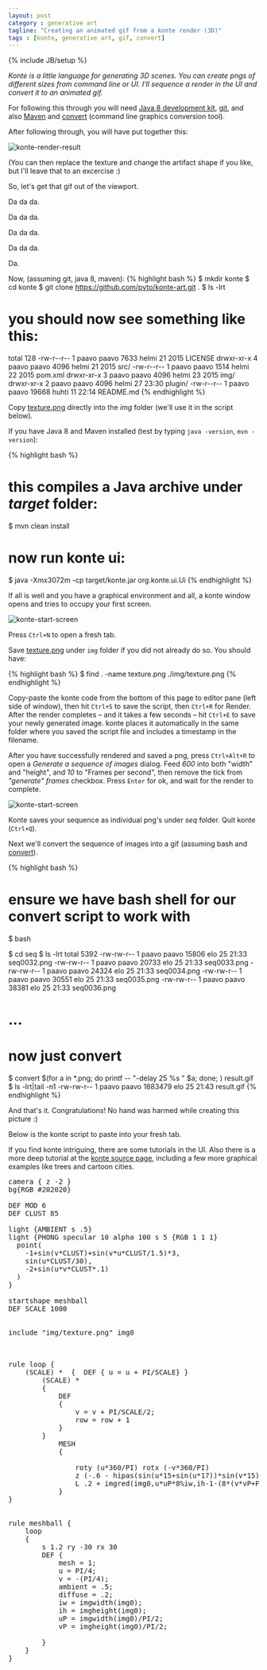 ```yaml
---
layout: post
category : generative art
tagline: "Creating an animated gif from a konte render (3D)"
tags : [konte, generative art, gif, convert]
---
```

{% include JB/setup %}

*Konte is a little language for generating 3D scenes.  You can create pngs of
different sizes from command line or UI.
I'll sequence a render in the UI and convert it to an animated gif.*

For following this through you will need [Java 8 development kit](http://www.oracle.com/technetwork/java/javase/downloads/jdk8-downloads-2133151.html),
[git](https://git-scm.com/), and
also [Maven](https://maven.apache.org/install.html) and [convert](http://www.imagemagick.org/script/convert.php)
(command line graphics conversion tool).


After following through, you will have put together this:

![konte-render-result](/assets/img/animated-gif-from-konte-render/konte-render-result.gif)

(You can then replace the texture and change the artifact shape if you like,
  but I'll leave that to an excercise :)

So, let's get that gif out of the viewport.

Da da da.

Da da da.

Da da da.

Da da da.

Da.

Now, (assuming git, java 8, maven):
{% highlight bash %}
$ mkdir konte
$ cd konte
$ git clone https://github.com/pvto/konte-art.git .
$ ls -lrt
# you should now see something like this:
total 128
-rw-r--r-- 1 paavo paavo  7633 helmi 21  2015 LICENSE
drwxr-xr-x 4 paavo paavo  4096 helmi 21  2015 src/
-rw-r--r-- 1 paavo paavo  1514 helmi 22  2015 pom.xml
drwxr-xr-x 3 paavo paavo  4096 helmi 23  2015 img/
drwxr-xr-x 2 paavo paavo  4096 helmi 27 23:30 plugin/
-rw-r--r-- 1 paavo paavo 19668 huhti 11 22:14 README.md
{% endhighlight %}

Copy [texture.png](/assets/img/animated-gif-from-konte-render/texture.png) directly into the *img* folder
(we'll use it in the script below).

If you have Java 8 and Maven installed (test by typing ```java -version```,
```mvn -version```):

{% highlight bash %}
# this compiles a Java archive under *target* folder:
$ mvn clean install
# now run konte ui:
$  java -Xmx3072m -cp target/konte.jar org.konte.ui.Ui
{% endhighlight %}

If all is well and you have a graphical environment and all, a konte window
opens and tries to occupy your first screen.

![konte-start-screen](/assets/img/animated-gif-from-konte-render/konte-screenshot-A.png)

Press ```Ctrl+N``` to open a fresh tab.

Save [texture.png](/assets/img/animated-gif-from-konte-render/texture.png)
under ```img``` folder if you did not already do so.  You should have:

{% highlight bash %}
$ find . -name texture.png
./img/texture.png
{% endhighlight %}

Copy-paste the konte code from the bottom of this page to editor pane (left side of window),
then hit ```Ctrl+S``` to save the script, then ```Ctrl+R``` for Render.
After the render completes – and it takes a few seconds –
hit ```Ctrl+E``` to save your newly generated image.  konte places it automatically in the
same folder where you saved the script file and includes a timestamp in the filename.

After you have successfully rendered and saved a png, press ```Ctrl+Alt+R```
to open a *Generate a sequence of images* dialog. Feed *600* into both "width" and "height",
and *10* to "Frames per second", then remove the tick from *"generate" frames* checkbox.
Press ```Enter``` for ok, and wait for the render to complete.

![konte-start-screen](/assets/img/animated-gif-from-konte-render/konte-screenshot-B.png)

Konte saves your sequence as individual png's under *seq* folder.  Quit konte (```Ctrl+Q```).

Next we'll convert the sequence of images into a gif (assuming bash and [convert](http://www.imagemagick.org/script/convert.php)).

{% highlight bash %}
# ensure we have bash shell for our convert script to work with
$ bash

$ cd seq
$ ls -lrt
total 5392
-rw-rw-r-- 1 paavo paavo   15806 elo   25 21:33 seq0032.png
-rw-rw-r-- 1 paavo paavo   20733 elo   25 21:33 seq0033.png
-rw-rw-r-- 1 paavo paavo   24324 elo   25 21:33 seq0034.png
-rw-rw-r-- 1 paavo paavo   30551 elo   25 21:33 seq0035.png
-rw-rw-r-- 1 paavo paavo   38381 elo   25 21:33 seq0036.png
# ...
# now just convert
$ convert $(for a in *.png; do printf -- "-delay 25 %s " $a; done; ) result.gif
$ ls -lrt|tail -n1
-rw-rw-r-- 1 paavo paavo 1883479 elo   25 21:43 result.gif
{% endhighlight %}

And that's it.
Congratulations!  No hand was harmed while creating this picture :)

Below is the konte script to paste into your fresh tab.

If you find konte
intriguing, there are some tutorials in the UI.  Also there is a
more deep tutorial at the [konte source page](https://github.com/pvto/konte-art),
including a few more graphical examples like trees and cartoon cities.

<pre class="smaller-text">
camera { z -2 }
bg{RGB #202020}

DEF MOD 6
DEF CLUST 85

light {AMBIENT s .5}
light {PHONG specular 10 alpha 100 s 5 {RGB 1 1 1}
  point(
    -1+sin(v*CLUST)+sin(v*u*CLUST/1.5)*3,
    sin(u*CLUST/30),
    -2+sin(u*v*CLUST*.1)
  )
}

startshape meshball
DEF SCALE 1000


include "img/texture.png" img0



rule loop {
    (SCALE) *  {  DEF { u = u + PI/SCALE} }
        (SCALE) *
        {
            DEF
            {
                v = v + PI/SCALE/2;
                row = row + 1
            }
        }
            MESH
            {

                roty (u*360/PI) rotx (-v*360/PI)
                z (-.6 - hipas(sin(u*15+sin(u*17))*sin(v*15),.25) * .07)
                L .2 + imgred(img0,u*uP*8%iw,ih-1-(8*(v*vP+PI/4*vP)%ih))
            }
}


rule meshball {
    loop
    {
        s 1.2 ry -30 rx 30
        DEF {
            mesh = 1;
            u = PI/4;
            v = -(PI/4);
            ambient = .5;
            diffuse = .2;
            iw = imgwidth(img0);
            ih = imgheight(img0);
            uP = imgwidth(img0)/PI/2;
            vP = imgheight(img0)/PI/2;

        }
    }
}
</pre>

